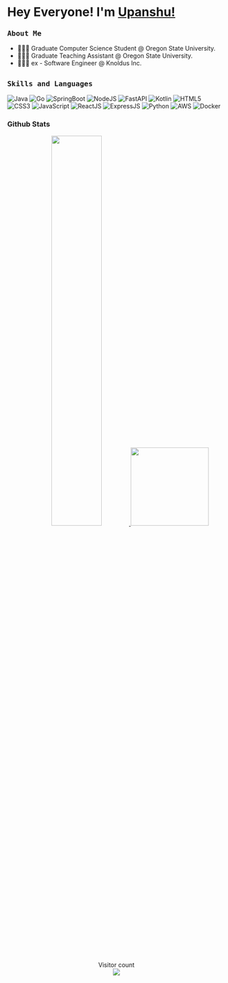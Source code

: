 # Hey Everyone! I'm [Upanshu!](https://www.linkedin.com/in/upanshuch/)

<h3><b><samp>About Me</samp></b></h3>

- 🧑🏻‍💻 Graduate Computer Science Student @ Oregon State University.
- 🧑🏻‍💻 Graduate Teaching Assistant @ Oregon State University.
- 🧑🏻‍💻 ex - Software Engineer @ Knoldus Inc.


##
<h3><b><samp>Skills and Languages</samp></b></h3>     

![Java](https://img.shields.io/badge/Java-013243?style=flat-square&logo=Java&logoColor=white)
![Go](https://img.shields.io/badge/Go-3776AB?style=flat-square&logo=Go&logoColor=white)
![SpringBoot](https://img.shields.io/badge/SpringBoot-1c1f23?style=flat-square&logo=springboot&logoColor=339933)
![NodeJS](https://img.shields.io/badge/NodeJS-339933?style=flat-square&logo=node.js&logoColor=80d8f7)
![FastAPI](https://img.shields.io/badge/FastAPI-292c33?style=flat-square&logo=fastapi&logoColor=80d8f7)
![Kotlin](https://img.shields.io/badge/Kotlin-013243?style=flat-square&logo=Kotlin&logoColor=white)
![HTML5](https://img.shields.io/badge/HTML5-E34F26?style=flat-square&logo=HTML5&logoColor=white)
![CSS3](https://img.shields.io/badge/CSS3-1572B6?style=flat-square&logo=CSS3&logoColor=white)
![JavaScript](https://img.shields.io/badge/JavaScript-ffcb2c?style=flat-square&logo=javascript&logoColor=white)
![ReactJS](https://img.shields.io/badge/ReactJS-292c33?style=flat-square&logo=react&logoColor=80d8f7)
![ExpressJS](https://img.shields.io/badge/ExpressJS-292c33?style=flat-square&logo=express&logoColor=90c3f9)
![Python](https://img.shields.io/badge/Python-3776AB?style=flat-square&logo=Python&logoColor=white)
![AWS](https://img.shields.io/badge/AWS-EA9836?style=flat-square&logo=amazonaws&logoColor=white) 
![Docker](https://img.shields.io/badge/Docker-292c33?style=flat-square&logo=docker&logoColor=white) 



### Github Stats
  
<p align="center">
  <a href="https://github.com/upanshu21"><span>
    <img height="48%" src="https://github-readme-stats.vercel.app/api?username=upanshu21&count_private=true&show_icons=true&theme=tokyonight&&include_all_commits=true"/>
    <img height="180em" src="https://github-readme-stats-eight-theta.vercel.app/api/top-langs/?username=upanshu21&hide=html,css,javascript,scss&layout=compact&langs_count=8&theme=tokyonight"/>
    </span></a>
</p>


##
<p align="center"> 
  Visitor count<br>
  <img src="https://profile-counter.glitch.me/upanshu21/count.svg" />
</p>
  
